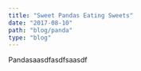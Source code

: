 ```yaml
---
title: "Sweet Pandas Eating Sweets"
date: "2017-08-10"
path: "blog/panda"
type: "blog"
---
```


Pandasaasdfasdfsaasdf
